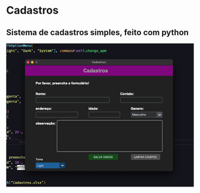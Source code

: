 # Cadastros

## Sistema de cadastros simples, feito com python

[![LOGO](Cadastro2.png)](https://www.linkedin.com/in/junior-carvalho-2760a5126/)
